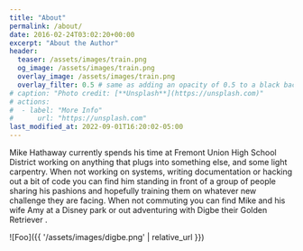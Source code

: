 ```yaml
---
title: "About"
permalink: /about/
date: 2016-02-24T03:02:20+00:00
excerpt: "About the Author"
header:
  teaser: /assets/images/train.png
  og_image: /assets/images/train.png
  overlay_image: /assets/images/train.png
  overlay_filter: 0.5 # same as adding an opacity of 0.5 to a black background
# caption: "Photo credit: [**Unsplash**](https://unsplash.com)"
# actions:
#  - label: "More Info"
#      url: "https://unsplash.com"
last_modified_at: 2022-09-01T16:20:02-05:00
---
```


Mike Hathaway currently spends his time at Fremont Union High School District working on anything that plugs into something else, and some light carpentry.  When not working on systems, writing documentation or hacking out a bit of code you can find him standing in front of a group of people sharing his pashions and hopefully training them on whatever new challenge they are facing.
When not commuting you can find Mike and his wife Amy at a Disney park or out adventuring with Digbe their Golden Retriever .

![Foo]({{ '/assets/images/digbe.png' | relative_url }})